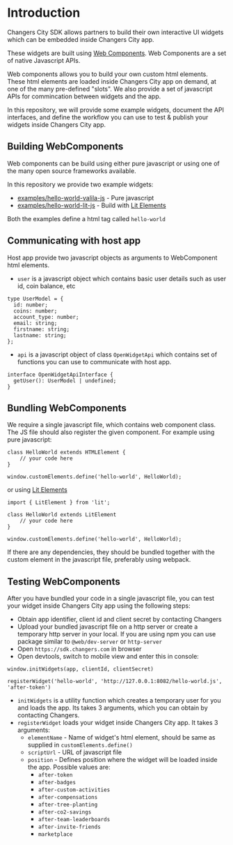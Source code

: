 # Introduction

Changers City SDK allows partners to build their own interactive UI widgets which can be embedded inside 
Changers City app. 

These widgets are built using [Web Components](https://www.webcomponents.org/introduction). Web Components are a set of native Javascript APIs.

Web components allows you to build your own custom html elements. These html elements are loaded inside Changers City app on demand, at one of the many pre-defined "slots". We also provide a set of javascript APIs for commincation between widgets and the app. 

In this repository, we will provide some example widgets, document the API interfaces, and define the workflow you can use to test & publish your widgets inside Changers City app. 

## Building WebComponents

Web components can be build using either pure javascript or using one of the many open source frameworks available. 

In this repository we provide two example widgets:
* [examples/hello-world-valila-js](examples/hello-world-valila-js) - Pure javascript
* [examples/hello-world-lit-js](examples/hello-world-lit-js) - Build with [Lit Elements](https://lit.dev/)

Both the examples define a html tag called `hello-world`

## Communicating with host app

Host app provide two javascript objects as arguments to WebComponent html elements. 
* `user` is a javascript object which contains basic user details such as user id, coin balance, etc

```
type UserModel = {
  id: number;
  coins: number;
  account_type: number;
  email: string;
  firstname: string;
  lastname: string;
};
```
* `api` is a javascript object of class `OpenWidgetApi` which contains set of functions you can use to communicate with host app.

```
interface OpenWidgetApiInterface {
  getUser(): UserModel | undefined;
}
```

## Bundling WebComponents
We require a single javascript file, which contains web component class. The JS file should also register the given component. For example using pure javascript: 
```
class HelloWorld extends HTMLElement {
    // your code here
}

window.customElements.define('hello-world', HelloWorld);
```

or using [Lit Elements](https://lit.dev/)

```
import { LitElement } from 'lit';

class HelloWorld extends LitElement
    // your code here
}

window.customElements.define('hello-world', HelloWorld);
```

If there are any dependencies, they should be bundled together with the custom element in the javascript file, preferably using webpack.


## Testing WebComponents

After you have bundled your code in a single javascript file, you can test your widget inside Changers City app using the following steps:
* Obtain app identifier, client id and client secret by contacting Changers
* Upload your bundled javascript file on a http server or create a temporary http server in your local. If you are using npm you can use package similar to `@web/dev-server` or `http-server`
* Open `https://sdk.changers.com` in browser
* Open devtools, switch to mobile view and enter this in console: 
```
window.initWidgets(app, clientId, clientSecret)

registerWidget('hello-world', 'http://127.0.0.1:8082/hello-world.js', 'after-token')
```
* `initWidgets` is a utility function which creates a temporary user for you and loads the app. Its takes 3 arguments, which you can obtain by contacting Changers.
* `registerWidget` loads your widget inside Changers City app. It takes 3 arguments:
    * `elementName` - Name of widget's html element, should be same as supplied in `customElements.define()`
    * `scriptUrl` - URL of javascript file
    * `position` - Defines position where the widget will be loaded inside the app. Possible values are: 
        * `after-token`
        * `after-badges`
        * `after-custom-activities`
        * `after-compensations`
        * `after-tree-planting`
        * `after-co2-savings`
        * `after-team-leaderboards`
        * `after-invite-friends`
        * `marketplace`




